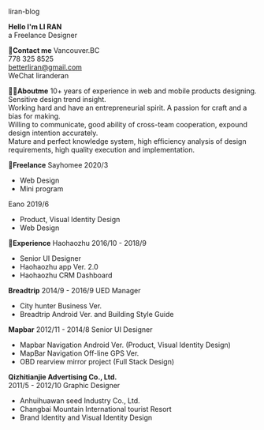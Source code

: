liran-blog  

**Hello I'm LI RAN**  
a Freelance Designer  

**📮Contact me**
Vancouver.BC  
778 325 8525  
betterliran@gmail.com  
WeChat liranderan  

**👨‍💻Aboutme**
10+ years of experience in web and mobile products designing.  
Sensitive design trend insight.  
Working hard and have an entrepreneurial spirit. A passion for craft and a bias for making.  
Willing to communicate, good ability of cross-team cooperation, expound design intention accurately.  
Mature and perfect knowledge system, high efficiency analysis of design requirements, high quality execution and implementation.  

**🌈Freelance**
Sayhomee 
2020/3
* Web Design
* Mini program  

Eano 
2019/6 
* Product, Visual Identity Design
* Web Design  

**📌Experience**
Haohaozhu 
2016/10 - 2018/9
* Senior UI Designer 
* Haohaozhu app Ver. 2.0 
* Haohaozhu CRM Dashboard  

**Breadtrip**
2014/9 - 2016/9   UED Manager
* City hunter Business Ver.
* Breadtrip Android Ver.  and Building Style Guide  

**Mapbar**
2012/11 - 2014/8 Senior UI Designer
* Mapbar Navigation Android Ver. (Product, Visual Identity Design)
* MapBar Navigation Off-line GPS Ver. 
* OBD rearview mirror project (Full Stack Design)  

**Qizhitianjie Advertising Co., Ltd.**  
2011/5 - 2012/10  Graphic Designer  
* Anhuihuawan seed Industry Co., Ltd.
* Changbai Mountain International tourist Resort
* Brand Identity and Visual Identity Design

